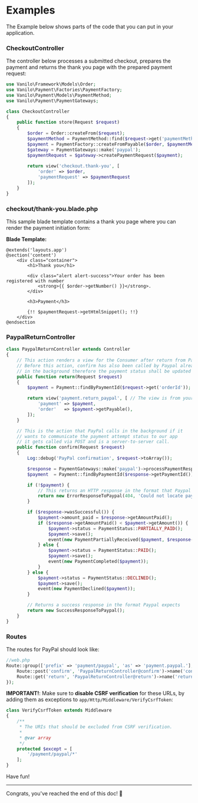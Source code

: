 # Examples

The Example below shows parts of the code that you can put in your application.

### CheckoutController

The controller below processes a submitted checkout, prepares the payment and returns the thank you
page with the prepared payment request:

```php
use Vanilo\Framework\Models\Order;
use Vanilo\Payment\Factories\PaymentFactory;
use Vanilo\Payment\Models\PaymentMethod;
use Vanilo\Payment\PaymentGateways;

class CheckoutController
{
    public function store(Request $request)
    {
        $order = Order::createFrom($request);
        $paymentMethod = PaymentMethod::find($request->get('paymentMethod'));
        $payment = PaymentFactory::createFromPayable($order, $paymentMethod);
        $gateway = PaymentGateways::make('paypal');
        $paymentRequest = $gateway->createPaymentRequest($payment);
        
        return view('checkout.thank-you', [
            'order' => $order,
            'paymentRequest' => $paymentRequest
        ]);
    }
}
```

### checkout/thank-you.blade.php

This sample blade template contains a thank you page where you can render the payment initiation
form:

**Blade Template:**

```blade
@extends('layouts.app')
@section('content')
    <div class="container">
        <h1>Thank you</h1>

        <div class="alert alert-success">Your order has been registered with number
            <strong>{{ $order->getNumber() }}</strong>.
        </div>

        <h3>Payment</h3>

        {!! $paymentRequest->getHtmlSnippet(); !!}
    </div>
@endsection
```

### PaypalReturnController

```php
class PaypalReturnController extends Controller
{
    // This action renders a view for the Consumer after return from Paypal.
    // Before this action, confirm has also been called by Paypal already
    // in the background therefore the payment status shall be updated
    public function return(Request $request)
    {
        $payment = Payment::findByPaymentId($request->get('orderId'));

        return view('payment.return_paypal', [ // The view is from your application
            'payment' => $payment,
            'order'   => $payment->getPayable(),
        ]);
    }

    // This is the action that PayPal calls in the background if it
    // wants to communicate the payment attempt status to our app
    // it gets called via POST and is a server-to-server call.
    public function confirm(Request $request)
    {
        Log::debug('PayPal confirmation', $request->toArray());

        $response = PaymentGateways::make('paypal')->processPaymentResponse($request);
        $payment  = Payment::findByPaymentId($response->getPaymentId());

        if (!$payment) {
            // This returns an HTTP response in the format that Paypal understands
            return new ErrorResponseToPaypal(404, 'Could not locate payment with id ' . $response->getPaymentId());
        }

        if ($response->wasSuccessful()) {
            $payment->amount_paid = $response->getAmountPaid();
            if ($response->getAmountPaid() < $payment->getAmount()) {
                $payment->status = PaymentStatus::PARTIALLY_PAID();
                $payment->save();
                event(new PaymentPartiallyReceived($payment, $response->getAmountPaid()));
            } else {
                $payment->status = PaymentStatus::PAID();
                $payment->save();
                event(new PaymentCompleted($payment));
            }
        } else {
            $payment->status = PaymentStatus::DECLINED();
            $payment->save();
            event(new PaymentDeclined($payment));
        }

        // Returns a success response in the format Paypal expects
        return new SuccessResponseToPaypal();
    }
}
```

### Routes

The routes for PayPal should look like:

```php
//web.php
Route::group(['prefix' => 'payment/paypal', 'as' => 'payment.paypal.'], function() {
    Route::post('confirm', 'PaypalReturnController@confirm')->name('confirm');
    Route::get('return', 'PaypalReturnController@return')->name('return');
});
```

**IMPORTANT!**: Make sure to **disable CSRF verification** for these URLs, by adding them as
exceptions to `app/Http/Middleware/VerifyCsrfToken`:

```php
class VerifyCsrfToken extends Middleware
{
    /**
     * The URIs that should be excluded from CSRF verification.
     *
     * @var array
     */
    protected $except = [
        '/payment/paypal/*'
    ];
}
```

Have fun!

---
Congrats, you've reached the end of this doc! 🎉
